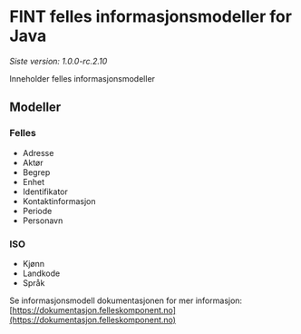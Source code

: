 # FINT felles informasjonsmodeller for Java

*Siste version: 1.0.0-rc.2.10*

Inneholder felles informasjonsmodeller

## Modeller
### Felles
* Adresse
* Aktør
* Begrep
* Enhet
* Identifikator
* Kontaktinformasjon
* Periode
* Personavn
### ISO
* Kjønn
* Landkode
* Språk

Se informasjonsmodell dokumentasjonen for mer informasjon: [https://dokumentasjon.felleskomponent.no](https://dokumentasjon.felleskomponent.no)